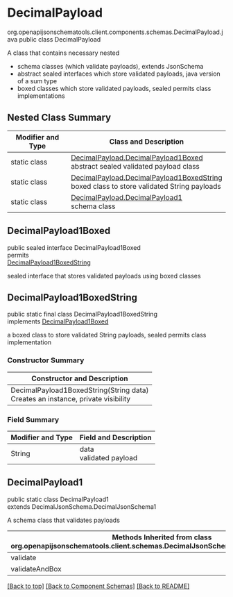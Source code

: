 # DecimalPayload
org.openapijsonschematools.client.components.schemas.DecimalPayload.java
public class DecimalPayload<br>

A class that contains necessary nested
- schema classes (which validate payloads), extends JsonSchema
- abstract sealed interfaces which store validated payloads, java version of a sum type
- boxed classes which store validated payloads, sealed permits class implementations

## Nested Class Summary
| Modifier and Type | Class and Description |
| ----------------- | ---------------------- |
| static class | [DecimalPayload.DecimalPayload1Boxed](#decimalpayload1boxed)<br> abstract sealed validated payload class |
| static class | [DecimalPayload.DecimalPayload1BoxedString](#decimalpayload1boxedstring)<br> boxed class to store validated String payloads |
| static class | [DecimalPayload.DecimalPayload1](#decimalpayload1)<br> schema class |

## DecimalPayload1Boxed
public sealed interface DecimalPayload1Boxed<br>
permits<br>
[DecimalPayload1BoxedString](#decimalpayload1boxedstring)

sealed interface that stores validated payloads using boxed classes

## DecimalPayload1BoxedString
public static final class DecimalPayload1BoxedString<br>
implements [DecimalPayload1Boxed](#decimalpayload1boxed)

a boxed class to store validated String payloads, sealed permits class implementation

### Constructor Summary
| Constructor and Description |
| --------------------------- |
| DecimalPayload1BoxedString(String data)<br>Creates an instance, private visibility |

### Field Summary
| Modifier and Type | Field and Description |
| ----------------- | ---------------------- |
| String | data<br>validated payload |

## DecimalPayload1
public static class DecimalPayload1<br>
extends DecimalJsonSchema.DecimalJsonSchema1

A schema class that validates payloads

| Methods Inherited from class org.openapijsonschematools.client.schemas.DecimalJsonSchema.DecimalJsonSchema1 |
| ------------------------------------------------------------------ |
| validate                                                           |
| validateAndBox                                                     |

[[Back to top]](#top) [[Back to Component Schemas]](../../../README.md#Component-Schemas) [[Back to README]](../../../README.md)
